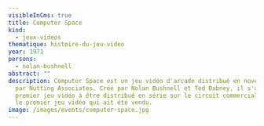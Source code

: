 ```yaml
---
visibleInCms: true
title: Computer Space
kind:
  - jeux-videos
thematique: histoire-du-jeu-video
year: 1971
persons:
  - nolan-bushnell
abstract: ""
description: Computer Space est un jeu vidéo d'arcade distribué en novembre 1971
  par Nutting Associates. Créé par Nolan Bushnell et Ted Dabney, il s'agit du
  premier jeu vidéo à être distribué en série sur le circuit commercial et ainsi
  le premier jeu vidéo qui ait été vendu.
image: /images/events/computer-space.jpg
---
```

